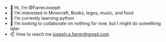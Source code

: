 - 👋 Hi, I’m @FarrerJoseph
- 👀 I’m interested in Minecraft, Books, legos, music, and food
- 🌱 I’m currently learning python
- 💞️ I’m looking to collaborate on nothing for now, but I might do something later
- 📫 How to reach me joseph.a.farrer@gmail.com

<!---
FarrerJoseph/FarrerJoseph is a ✨ special ✨ repository because its `README.md` (this file) appears on your GitHub profile.
You can click the Preview link to take a look at your changes.
--->
